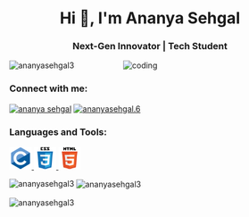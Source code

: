 <h1 align="center">Hi 👋, I'm Ananya Sehgal</h1>
<h3 align="center">Next-Gen Innovator | Tech Student</h3>
<img align="right" alt="coding" width="300" src="https://cdn.dribbble.com/users/17707/screenshots/2413754/rrr.gif"/>
<p align="left"> <img src="https://komarev.com/ghpvc/?username=ananyasehgal3&label=Profile%20views&color=0e75b6&style=flat" alt="ananyasehgal3" /> </p>

<h3 align="left">Connect with me:</h3>
<p align="left">
<a href="https://www.linkedin.com/in/ananya-sehgal" target="blank"><img align="center" src="https://raw.githubusercontent.com/rahuldkjain/github-profile-readme-generator/master/src/images/icons/Social/linked-in-alt.svg" alt="ananya sehgal" height="30" width="40" /></a>
<a href="https://instagram.com/ananyasehgal.6" target="blank"><img align="center" src="https://raw.githubusercontent.com/rahuldkjain/github-profile-readme-generator/master/src/images/icons/Social/instagram.svg" alt="ananyasehgal.6" height="30" width="40" /></a>
</p>

<h3 align="left">Languages and Tools:</h3>
<p align="left"> <a href="https://www.cprogramming.com/" target="_blank" rel="noreferrer"> <img src="https://raw.githubusercontent.com/devicons/devicon/master/icons/c/c-original.svg" alt="c" width="40" height="40"/> </a> <a href="https://www.w3schools.com/css/" target="_blank" rel="noreferrer"> <img src="https://raw.githubusercontent.com/devicons/devicon/master/icons/css3/css3-original-wordmark.svg" alt="css3" width="40" height="40"/> </a> <a href="https://www.w3.org/html/" target="_blank" rel="noreferrer"> <img src="https://raw.githubusercontent.com/devicons/devicon/master/icons/html5/html5-original-wordmark.svg" alt="html5" width="40" height="40"/> </a> </p>

<p><img align="left" src="https://github-readme-stats.vercel.app/api/top-langs?username=ananyasehgal3&show_icons=true&locale=en&layout=compact" alt="ananyasehgal3" /></p>

<p>&nbsp;<img align="center" src="https://github-readme-stats.vercel.app/api?username=ananyasehgal3&show_icons=true&locale=en" alt="ananyasehgal3" /></p>

<p><img align="center" src="https://github-readme-streak-stats.herokuapp.com/?user=ananyasehgal3&" alt="ananyasehgal3" /></p>
